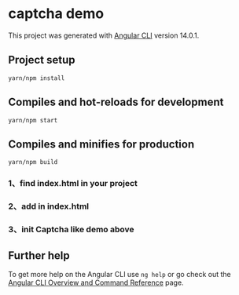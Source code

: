 # captcha demo

This project was generated with [Angular CLI](https://github.com/angular/angular-cli) version 14.0.1.
## Project setup
```
yarn/npm install
```

## Compiles and hot-reloads for development
```
yarn/npm start
```

## Compiles and minifies for production
```
yarn/npm build
```

### 1、find index.html in your project
### 2、add  <script src="https://static.geetest.com/v4/gt4.js"></script> in index.html 
### 3、init Captcha like demo above


## Further help

To get more help on the Angular CLI use `ng help` or go check out the [Angular CLI Overview and Command Reference](https://angular.io/cli) page.
